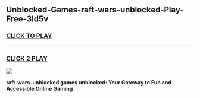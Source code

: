 
## Unblocked-Games-raft-wars-unblocked-Play-Free-3ld5v
<h3>
<a href="https://premium76.site?title=raft-wars-unblocked&ref=10A">CLICK TO PLAY</a></h3>
<hr>

<h3>
<a href="https://premium76.site?title=raft-wars-unblocked&ref=10A">CLICK 2 PLAY</a>
  
</h3>

<a href="https://premium76.site?title=raft-wars-unblocked&ref=10A"><img src="https://clearcache.store/games.png"></a>


**raft-wars-unblocked games unblocked: Your Gateway to Fun and Accessible Online Gaming**
